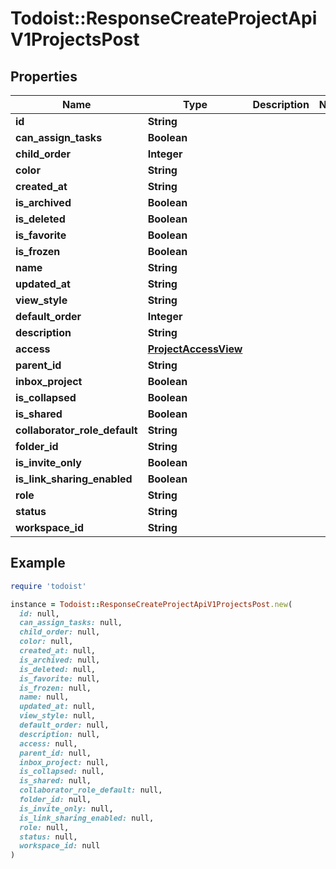 # Todoist::ResponseCreateProjectApiV1ProjectsPost

## Properties

| Name | Type | Description | Notes |
| ---- | ---- | ----------- | ----- |
| **id** | **String** |  |  |
| **can_assign_tasks** | **Boolean** |  |  |
| **child_order** | **Integer** |  |  |
| **color** | **String** |  |  |
| **created_at** | **String** |  |  |
| **is_archived** | **Boolean** |  |  |
| **is_deleted** | **Boolean** |  |  |
| **is_favorite** | **Boolean** |  |  |
| **is_frozen** | **Boolean** |  |  |
| **name** | **String** |  |  |
| **updated_at** | **String** |  |  |
| **view_style** | **String** |  |  |
| **default_order** | **Integer** |  |  |
| **description** | **String** |  |  |
| **access** | [**ProjectAccessView**](ProjectAccessView.md) |  |  |
| **parent_id** | **String** |  |  |
| **inbox_project** | **Boolean** |  |  |
| **is_collapsed** | **Boolean** |  |  |
| **is_shared** | **Boolean** |  |  |
| **collaborator_role_default** | **String** |  |  |
| **folder_id** | **String** |  |  |
| **is_invite_only** | **Boolean** |  |  |
| **is_link_sharing_enabled** | **Boolean** |  |  |
| **role** | **String** |  |  |
| **status** | **String** |  |  |
| **workspace_id** | **String** |  |  |

## Example

```ruby
require 'todoist'

instance = Todoist::ResponseCreateProjectApiV1ProjectsPost.new(
  id: null,
  can_assign_tasks: null,
  child_order: null,
  color: null,
  created_at: null,
  is_archived: null,
  is_deleted: null,
  is_favorite: null,
  is_frozen: null,
  name: null,
  updated_at: null,
  view_style: null,
  default_order: null,
  description: null,
  access: null,
  parent_id: null,
  inbox_project: null,
  is_collapsed: null,
  is_shared: null,
  collaborator_role_default: null,
  folder_id: null,
  is_invite_only: null,
  is_link_sharing_enabled: null,
  role: null,
  status: null,
  workspace_id: null
)
```

